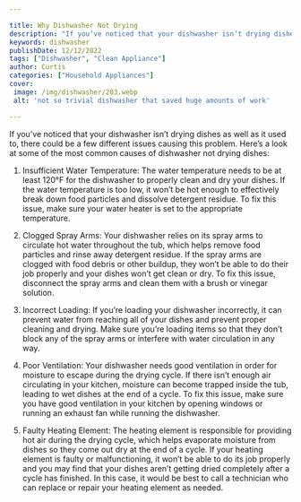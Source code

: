 ```yaml
---

title: Why Dishwasher Not Drying
description: "If you’ve noticed that your dishwasher isn’t drying dishes as well as it used to, there could be a few different issues causing th...see more detail"
keywords: dishwasher
publishDate: 12/12/2022
tags: ["Dishwasher", "Clean Appliance"]
author: Curtis
categories: ["Household Appliances"]
cover: 
 image: /img/dishwasher/203.webp
 alt: 'not so trivial dishwasher that saved huge amounts of work'

---
```


If you’ve noticed that your dishwasher isn’t drying dishes as well as it used to, there could be a few different issues causing this problem. Here’s a look at some of the most common causes of dishwasher not drying dishes:

1. Insufficient Water Temperature: The water temperature needs to be at least 120°F for the dishwasher to properly clean and dry your dishes. If the water temperature is too low, it won’t be hot enough to effectively break down food particles and dissolve detergent residue. To fix this issue, make sure your water heater is set to the appropriate temperature.

2. Clogged Spray Arms: Your dishwasher relies on its spray arms to circulate hot water throughout the tub, which helps remove food particles and rinse away detergent residue. If the spray arms are clogged with food debris or other buildup, they won’t be able to do their job properly and your dishes won’t get clean or dry. To fix this issue, disconnect the spray arms and clean them with a brush or vinegar solution.

3. Incorrect Loading: If you’re loading your dishwasher incorrectly, it can prevent water from reaching all of your dishes and prevent proper cleaning and drying. Make sure you’re loading items so that they don’t block any of the spray arms or interfere with water circulation in any way.

4. Poor Ventilation: Your dishwasher needs good ventilation in order for moisture to escape during the drying cycle. If there isn’t enough air circulating in your kitchen, moisture can become trapped inside the tub, leading to wet dishes at the end of a cycle. To fix this issue, make sure you have good ventilation in your kitchen by opening windows or running an exhaust fan while running the dishwasher.

5. Faulty Heating Element: The heating element is responsible for providing hot air during the drying cycle, which helps evaporate moisture from dishes so they come out dry at the end of a cycle. If your heating element is faulty or malfunctioning, it won’t be able to do its job properly and you may find that your dishes aren’t getting dried completely after a cycle has finished. In this case, it would be best to call a technician who can replace or repair your heating element as needed.
